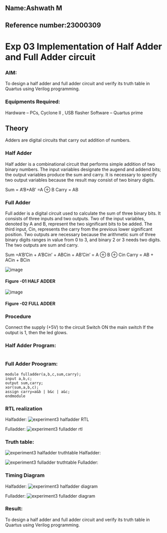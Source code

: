 ## Name:Ashwath M
## Reference number:23000309
# Exp 03 Implementation of Half Adder and Full Adder circuit
### AIM:
To design a half adder and full adder circuit and verify its truth table in Quartus using Verilog programming.

### Equipments Required:
Hardware – PCs, Cyclone II , USB flasher
Software – Quartus prime
## Theory
Adders are digital circuits that carry out addition of numbers.

### Half Adder
Half adder is a combinational circuit that performs simple addition of two binary numbers. The input variables designate the augend and addend bits; the output variables produce the sum and carry. It is necessary to specify two output variables because the result may consist of two binary digits.

Sum = A’B+AB’ =A ⊕ B Carry = AB

### Full Adder
Full adder is a digital circuit used to calculate the sum of three binary bits. It consists of three inputs and two outputs. Two of the input variables, denoted by A and B, represent the two significant bits to be added. The third input, Cin, represents the carry from the previous lower significant position. Two outputs are necessary because the arithmetic sum of three binary digits ranges in value from 0 to 3, and binary 2 or 3 needs two digits. The two outputs are sum and carry.

Sum =A’B’Cin + A’BCin’ + ABCin + AB’Cin’ = A ⊕ B ⊕ Cin Carry = AB + ACin + BCin

 ![image](https://user-images.githubusercontent.com/36288975/163552156-a13e5a56-c638-4110-97d9-8896907c8d25.png)

#### Figure -01 HALF ADDER 


![image](https://user-images.githubusercontent.com/36288975/163552057-b3547877-6d07-45b4-b7e0-bcfebfad9e1d.png)

#### Figure -02 FULL ADDER 

### Procedure

Connect the supply (+5V) to the circuit
Switch ON the main switch
If the output is 1, then the led glows.
### Half Adder Program:
```
```
### Full Adder Proogram:
```
module fulladder(a,b,c,sum,carry);
input a,b,c;
output sum,carry;
xor(sum,a,b,c);
assign carry=a&b | b&c | a&c;
endmodule
```
### RTL realization
Halfadder:
![experiment3 halfadder RTL](https://github.com/Ashwathm12/Exp-02-Implementation-of-Half-Adder-and-Full-Adder-circuit/assets/138849225/f6d308a8-a007-4c50-9b77-2e0eb6b2d3e8)

Fulladder:
![experiment3 fulladder rtl](https://github.com/Ashwathm12/Exp-02-Implementation-of-Half-Adder-and-Full-Adder-circuit/assets/138849225/80c6acb0-94cc-4fb6-b9e7-b80695831fc2)

### Truth table:
![experiment3 halfadder truthtable](https://github.com/Ashwathm12/Exp-02-Implementation-of-Half-Adder-and-Full-Adder-circuit/assets/138849225/eb5a81d3-00af-4155-b4bb-a2a861bcc62f)
Halfadder:

![experiment3 fulladder truthtable](https://github.com/Ashwathm12/Exp-02-Implementation-of-Half-Adder-and-Full-Adder-circuit/assets/138849225/ef0468bd-87c5-40e8-ae4c-b862c95cf2cc)
Fulladder:
### Timing Diagram
Halfadder:
![experiment3 halfadder diagram](https://github.com/Ashwathm12/Exp-02-Implementation-of-Half-Adder-and-Full-Adder-circuit/assets/138849225/ed797cef-2726-4b9b-9dcb-3c6249a7f4df)

Fulladder:
![experiment3 fulladder diagram](https://github.com/Ashwathm12/Exp-02-Implementation-of-Half-Adder-and-Full-Adder-circuit/assets/138849225/93e0fd62-c414-4b10-b268-18ff12869e34)


### Result:
To design a half adder and full adder circuit and verify its truth table in Quartus using Verilog programming.
